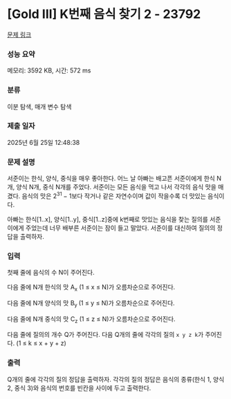 # [Gold III] K번째 음식 찾기 2 - 23792 

[문제 링크](https://www.acmicpc.net/problem/23792) 

### 성능 요약

메모리: 3592 KB, 시간: 572 ms

### 분류

이분 탐색, 매개 변수 탐색

### 제출 일자

2025년 6월 25일 12:48:38

### 문제 설명

<p>서준이는 한식, 양식, 중식을 매우 좋아한다. 어느 날 아빠는 배고픈 서준이에게 한식 N개, 양식 N개, 중식 N개를 주었다. 서준이는 모든 음식을 먹고 나서 각각의 음식 맛을 매겼다. 음식의 맛은 2<sup>31 </sup>− 1보다 작거나 같은 자연수이며 값이 작을수록 더 맛있는 음식이다.</p>

<p>아빠는 한식[1..x], 양식[1..y], 중식[1..z]중에 k번째로 맛있는 음식을 찾는 질의를 서준이에게 주었는데 너무 배부른 서준이는 잠이 들고 말았다. 서준이를 대신하여 질의의 정답을 출력하자.</p>

### 입력 

 <p>첫째 줄에 음식의 수 N이 주어진다.</p>

<p>다음 줄에 N개 한식의 맛 A<sub>x</sub> (1 ≤ x ≤ N)가 오름차순으로 주어진다.</p>

<p>다음 줄에 N개 양식의 맛 B<sub>y </sub>(1 ≤ y ≤ N)가 오름차순으로 주어진다.</p>

<p>다음 줄에 N개 중식의 맛 C<sub>z</sub> (1 ≤ z ≤ N)가 오름차순으로 주어진다.</p>

<p>다음 줄에 질의의 개수 Q가 주어진다. 다음 Q개의 줄에 각각의 질의 <code>x y z k</code>가 주어진다. (1 ≤ k ≤ x + y + z)</p>

### 출력 

 <p>Q개의 줄에 각각의 질의 정답을 출력하자. 각각의 질의 정답은 음식의 종류(한식 1, 양식 2, 중식 3)와 음식의 번호를 빈칸을 사이에 두고 출력한다.</p>

